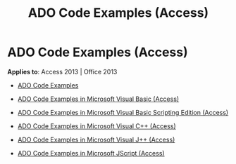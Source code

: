 ﻿---
title: ADO Code Examples (Access)
TOCTitle: ADO Code Examples
ms:assetid: 02f18f49-c153-4560-8d2e-17e9ba445e78
ms:mtpsurl: https://msdn.microsoft.com/library/JJ248795(v=office.15)
ms:contentKeyID: 48542971
ms.date: 09/18/2015
mtps_version: v=office.15
---

# ADO Code Examples (Access)

**Applies to**: Access 2013 | Office 2013

  - [ADO Code Examples](ado-code-examples.md)

  - [ADO Code Examples in Microsoft Visual Basic (Access)](ado-code-examples-in-microsoft-visual-basic-access.md)

  - [ADO Code Examples in Microsoft Visual Basic Scripting Edition (Access)](ado-code-examples-in-microsoft-visual-basic-scripting-edition-access.md)

  - [ADO Code Examples in Microsoft Visual C++ (Access)](ado-code-examples-in-microsoft-visual-c-access.md)

  - [ADO Code Examples in Microsoft Visual J++ (Access)](ado-code-examples-in-microsoft-visual-j-access.md)

  - [ADO Code Examples in Microsoft JScript (Access)](ado-code-examples-in-microsoft-jscript-access.md)

